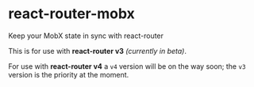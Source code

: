 # react-router-mobx
Keep your MobX state in sync with react-router

This is for use with **react-router v3** *(currently in beta)*.

For use with **react-router v4** a `v4` version will be on the way soon; the `v3` version is the priority at the moment.
